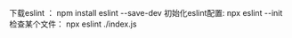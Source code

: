 下载eslint ： npm install eslint --save-dev
初始化eslint配置: npx eslint --init
检查某个文件： npx eslint ./index.js